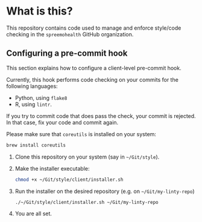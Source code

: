 # What is this?
This repository contains code used to manage and enforce style/code checking in the `spreemohealth` GitHub organization.

## Configuring a pre-commit hook
This section explains how to configure a client-level pre-commit hook.

Currently, this hook performs code checking on your commits for the following languages:
- Python, using `flake8`
- R, using `lintr`.

If you try to commit code that does pass the check, your commit is rejected.
In that case, fix your code and commit again.

Please make sure that `coreutils` is installed on your system:
```bash
brew install coreutils
```

1. Clone this repository on your system (say in `~/Git/style`).

2. Make the installer executable:
   ```bash
   chmod +x ~/Git/style/client/installer.sh
   ```

3. Run the installer on the desired repository (e.g. on `~/Git/my-linty-repo`)
   ```bash
   ./~/Git/style/client/installer.sh ~/Git/my-linty-repo
   ```

4. You are all set.
